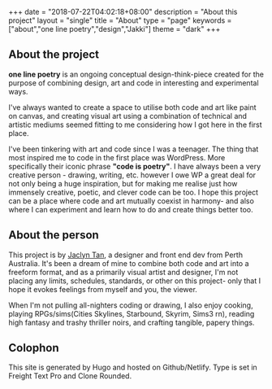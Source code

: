 +++
date = "2018-07-22T04:02:18+08:00"
description = "About this project"
layout = "single"
title = "About"
type = "page"
keywords =["about","one line poetry","design","Jakki"]
theme = "dark"
+++


## About the project

**one line poetry** is an ongoing conceptual design-think-piece created for the purpose of combining design, art and code in interesting and experimental ways. 

I've always wanted to create a space to utilise both code and art like paint on canvas, and creating visual art using a combination of technical and artistic mediums seemed fitting to me considering how I got here in the first place.

I've been tinkering with art and code since I was a teenager. The thing that most inspired me to code in the first place was WordPress. More specifically their iconic phrase **"code is poetry"**. I have always been a very creative person - drawing, writing, etc. however I owe WP a great deal for not only being a huge inspiration, but for making me realise just how immensely creative, poetic, and clever code can be too. I hope this project can be a place where code and art mutually coexist in harmony- and also where I can experiment and learn how to do and create things better too.

## About the person

This project is by [Jaclyn Tan](http://jaclyntan.com), a designer and front end dev from Perth Australia. It's been a dream of mine to combine both code and art into a freeform format, and as a primarily visual artist and designer, I'm not placing any limits, schedules, standards, or other on this project- only that I hope it evokes feelings from myself and you, the viewer.

When I'm not pulling all-nighters coding or drawing, I also enjoy cooking, playing RPGs/sims(Cities Skylines, Starbound, Skyrim, Sims3 rn), reading high fantasy and trashy thriller noirs, and crafting tangible, papery things. 


## Colophon
This site is generated by Hugo and hosted on Github/Netlify. Type is set in Freight Text Pro and Clone Rounded.